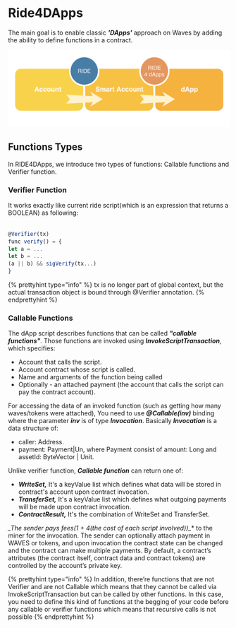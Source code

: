 # Ride4DApps

The main goal is to enable classic _**'DApps'**_ approach on Waves by adding the ability to define functions in a contract.

![](../_assets/RIDE4Dapp.png)

## Functions Types

In RIDE4DApps, we introduce two types of functions: Callable functions and Verifier function.

### Verifier Function

It works exactly like current ride script\(which is an expression that returns a BOOLEAN\) as following:

```js

@Verifier(tx)
func verify() = {
let a = ...
let b = ...
(a || b) && sigVerify(tx...)
}

```
{% prettyhint type="info" %} tx is no longer part of global context, but the actual transaction object is bound through @Verifier annotation. {% endprettyhint %}

### **Callable Functions**

The dApp script describes functions that can be called **_"callable functions"_**.
Those functions are invoked using **_InvokeScriptTransaction_**, which specifies:
* Account that calls the script.
* Account contract whose script is called.
* Name and arguments of the function being called
* Optionally - an attached payment (the account that calls the script can pay the contract account).


For accessing the data of an invoked function \(such as getting how many waves/tokens were attached\), You need to use _**@Callable\(inv\)**_ binding where the parameter _**inv**_ is of type _**Invocation**_. Basically _**Invocation**_ is a data structure of:

* caller: Address.
* payment: Payment\|Un, where Payment consist of amount: Long and assetId: ByteVector \| Unit.

Unlike verifier function, _**Callable function**_ can return one of:

* _**WriteSet,**_ It's a keyValue list which defines what data will be stored in contract's account upon contract invocation.
* _**TransferSet,**_ It's a keyValue list which defines what outgoing payments will be made upon contract invocation.
* **_ContractResult,_** It's the combination of WriteSet and TransferSet.

**_The sender pays fees(1 + 4*(the cost of each script involved))_** to the miner for the invocation. The sender can optionally attach payment in WAVES or tokens, and upon invocation the contract state can be changed and the contract can make multiple payments. By default, a contract’s attributes (the contract itself, contract data and contract tokens) are controlled by the account’s private key.

{% prettyhint type="info" %} In addition, there’re functions that are not Verifier and are not Callable which means that they cannot be called via InvokeScriptTransaction but can be called by other functions. In this case, you need to define this kind of functions at the begging of your code before any callable or verifier functions which means that recursive calls is not possible {% endprettyhint %}